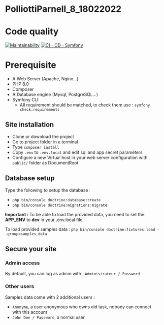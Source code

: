 # PolliottiParnell_8_18022022

# Code quality
[![Maintainability](https://api.codeclimate.com/v1/badges/684a0d862c23e13ca6de/maintainability)](https://codeclimate.com/github/NichoSeb2/PolliottiParnell_8_18022022/maintainability)
[![CI - CD - Symfony](https://github.com/NichoSeb2/PolliottiParnell_8_18022022/actions/workflows/ci-cd.yml/badge.svg)](https://github.com/NichoSeb2/PolliottiParnell_8_18022022/actions/workflows/ci-cd.yml)

# Prerequisite
* A Web Server (Apache, Nginx...)
* PHP 8.0
* Composer
* A Database engine (Mysql, PostgreSQL...)
* Symfony CLI
  * All requirement should be matched, to check them use : `symfony check:requirements`

## Site installation
* Clone or download the project
* Go to project folder in a terminal
* Type `composer install`
* Copy `.env` to `.env.local` and edit sql and app secret parameters
* Configure a new Virtual host in your web server configuration with `public/` folder as DocumentRoot

## Database setup
Type the following to setup the database :
 * `php bin/console doctrine:database:create`
 * `php bin/console doctrine:migrations:migrate`

**Important :** To be able to load the provided data, you need to set the **APP_ENV** to **dev** in your .env.local file.

To load provided samples data : `php bin/console doctrine:fixtures:load --group=samples_data`

## Secure your site
### Admin access 
By default, you can log as admin with : `Administrateur / Password`

### Other users
Samples data come with 2 additional users :
* `Anonyme`, a user anonymous who owns old task, nobody can connect with this account
* `John Doe / Password`, a normal user
